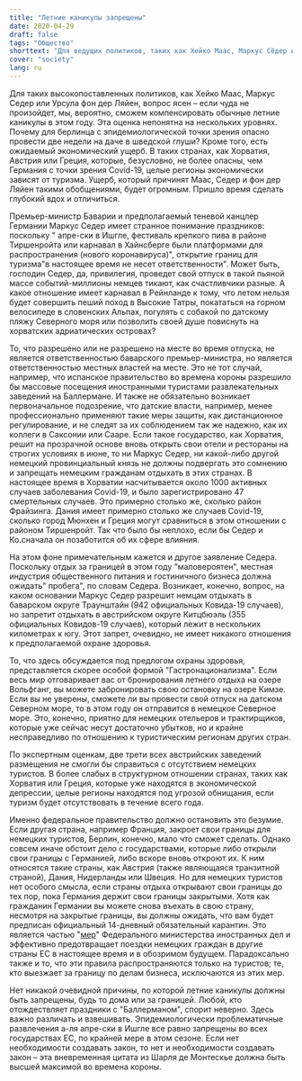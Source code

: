 ```yaml
---
title: "Летние каникулы запрещены"
date: 2020-04-29
draft: false
tags: "Общество"
shorttext: "Для ведущих политиков, таких как Хейко Маас, Маркус Сёдер или Урсула фон дер Лайен, вопрос ясен - если не произойдет чуда, мы можем сделать наши обычные летние каникулы в этом году."
cover: "society"
lang: ru
---
```


Для таких высокопоставленных политиков, как Хейко Маас, Маркус Седер или Урсула фон дер Ляйен, вопрос ясен – если чуда не произойдет, мы, вероятно, сможем компенсировать обычные летние каникулы в этом году. Эта оценка непонятна на нескольких уровнях. Почему для берлинца с эпидемиологической точки зрения опасно провести две недели на даче в шведской глуши? Кроме того, есть ожидаемый экономический ущерб. В таких странах, как Хорватия, Австрия или Греция, которые, безусловно, не более опасны, чем Германия с точки зрения Covid-19, целые регионы экономически зависят от туризма. Ущерб, который причинят Маас, Седер и фон дер Ляйен такими обобщениями, будет огромным. Пришло время сделать глубокий вдох и отличиться.

Премьер-министр Баварии и предполагаемый теневой канцлер Германии Маркус Седер имеет странное понимание праздников: поскольку " апре-ски в Ишгле, фестиваль крепкого пива в районе Тиршенройта или карнавал в Хайнсберге были платформами для распространения (нового коронавируса)", открытие границ для туризма"в настоящее время не несет ответственности". Может быть, господин Седер, да, привилегия, проведет свой отпуск в такой пьяной массе событий-миллионы немцев тикают, как счастливчики разные. А какое отношение имеет карнавал в Рейнланде к тому, что летом нельзя будет совершить пеший поход в Высокие Татры, покататься на горном велосипеде в словенских Альпах, погулять с собакой по датскому пляжу Северного моря или позволить своей душе повиснуть на хорватских адриатических островах?

То, что разрешено или не разрешено на месте во время отпуска, не является ответственностью баварского премьер-министра, но является ответственностью местных властей на месте. Это не тот случай, например, что испанское правительство во времена короны разрешило бы массовые посещения иностранными туристами развлекательных заведений на Баллермане. И также не обязательно возникает первоначальное подозрение, что датские власти, например, менее профессионально применяют такие меры защиты, как дистанционное регулирование, и не следят за их соблюдением так же надежно, как их коллеги в Саксонии или Сааре. Если такое государство, как Хорватия, решит на прозрачной основе вновь открыть свои отели и рестораны на строгих условиях в июне, то ни Маркус Седер, ни какой-либо другой немецкий провинциальный князь не должны подвергать это сомнению и запрещать немецким гражданам отдыхать в этих странах. В настоящее время в Хорватии насчитывается около 1000 активных случаев заболевания Covid-19, и было зарегистрировано 47 смертельных случаев. Это примерно столько же, сколько район Фрайзинга. Дания имеет примерно столько же случаев Covid-19, сколько город Мюнхен и Греция могут сравниться в этом отношении с районом Тиршенройт. Так что было бы неплохо, если бы Седер и Ко.сначала он позаботится об их сфере влияния.

На этом фоне примечательным кажется и другое заявление Седера. Поскольку отдых за границей в этом году "маловероятен", местная индустрия общественного питания и гостиничного бизнеса должна ожидать" пробега", по словам Седера. Возникает, конечно, вопрос, на каком основании Маркус Седер разрешит немцам отдыхать в баварском округе Траунштайн (942 официальных Ковида-19 случаев), но запретит отдыхать в австрийском округе Китцбюэль (355 официальных Ковидов-19 случаев), который лежит в нескольких километрах к югу. Этот запрет, очевидно, не имеет никакого отношения к предполагаемой охране здоровья.

То, что здесь обсуждается под предлогом охраны здоровья, представляется скорее особой формой "Гастронационализма". Если весь мир отговаривает вас от бронирования летнего отдыха на озере Вольфганг, вы можете забронировать свою остановку на озере Кимзе. Если вы не уверены, сможете ли вы провести свой отпуск на датском Северном море, то в этом году он отправится в немецкое Северное море. Это, конечно, приятно для немецких отельеров и трактирщиков, которые уже сейчас несут достаточно убытков, но и крайне несправедливо по отношению к туристическим регионам других стран.

По экспертным оценкам, две трети всех австрийских заведений размещения не смогли бы справиться с отсутствием немецких туристов. В более слабых в структурном отношении странах, таких как Хорватия или Греция, которые уже находятся в экономической депрессии, целые регионы находятся под угрозой обнищания, если туризм будет отсутствовать в течение всего года.

Именно федеральное правительство должно остановить это безумие. Если другая страна, например Франция, закроет свои границы для немецких туристов, Берлин, конечно, мало что сможет сделать. Однако совсем иначе обстоит дело с государствами, которые либо открыли свои границы с Германией, либо вскоре вновь откроют их. К ним относятся такие страны, как Австрия (также являющаяся транзитной страной), Дания, Нидерланды или Швеция. Но для немецких туристов нет особого смысла, если страны отдыха открывают свои границы до тех пор, пока Германия держит свои границы закрытыми. Хотя как гражданин Германии вы можете снова въехать в свою страну, несмотря на закрытые границы, вы должны ожидать, что вам будет предписан официальный 14-дневный обязательный карантин. Это является частью "[мер](https://www.auswaertiges-amt.de/de/ReiseUndSicherheit/covid-19/2296762 "Covid-19: Weltweite Reisewarnung")" Федерального министерства иностранных дел и эффективно предотвращает поездки немецких граждан в другие страны ЕС в настоящее время и в обозримом будущем. Парадоксально также и то, что эти правила распространяются только на туристов; те, кто выезжает за границу по делам бизнеса, исключаются из этих мер.

Нет никакой очевидной причины, по которой летние каникулы должны быть запрещены, будь то дома или за границей. Любой, кто отождествляет праздники с "Баллерманом", спорит неверно. Здесь важно различать и взвешивать. Эпидемиологически проблематичные развлечения а-ля апре-ски в Ишгле все равно запрещены во всех государствах ЕС, по крайней мере в этом сезоне. Если нет необходимости создавать закон, то нет и необходимости создавать закон – эта вневременная цитата из Шарля де Монтескье должна быть высшей максимой во времена короны.
